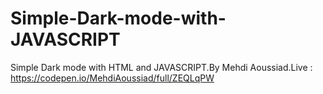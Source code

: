 # Simple-Dark-mode-with-JAVASCRIPT
Simple Dark mode with HTML and JAVASCRIPT.By Mehdi Aoussiad.Live : https://codepen.io/MehdiAoussiad/full/ZEQLqPW
